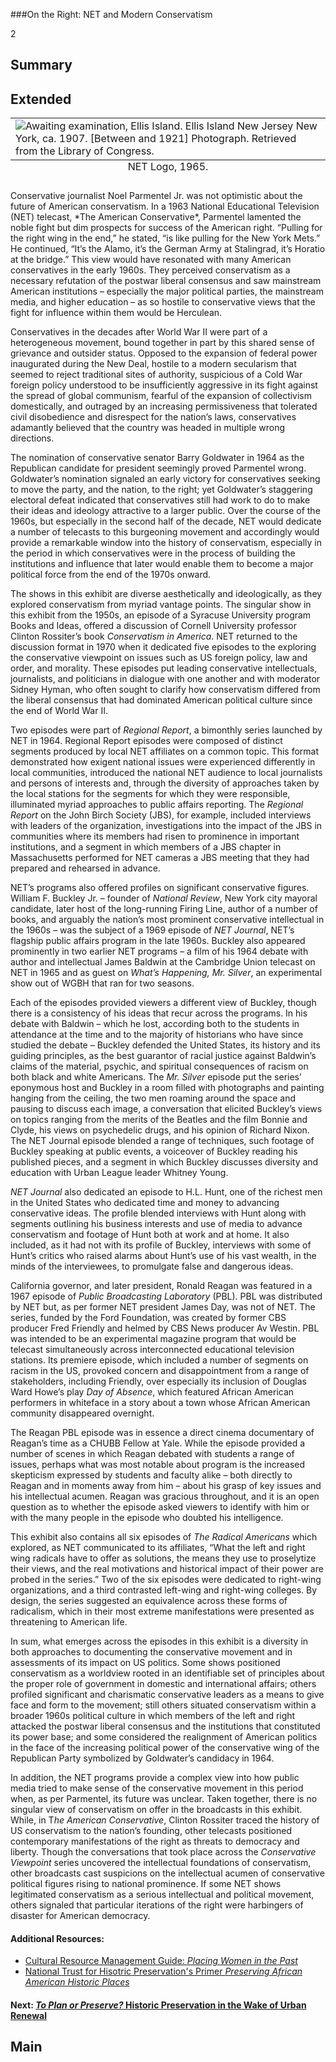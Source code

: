 
 ###On the Right: NET and Modern Conservatism

2

## Summary

## Extended
<table class="NET">
  <caption align="bottom" class="exhibit-caption">NET Logo, 1965.</caption>
  <tr><td><img src="https://s3.amazonaws.com/americanarchive.org/exhibits/ellisisland.png" alt="Awaiting examination, Ellis Island. Ellis Island New Jersey New York, ca. 1907. [Between and 1921] Photograph. Retrieved from the Library of Congress."/></td></tr>
</table>
Conservative journalist Noel Parmentel Jr. was not optimistic about the future of American conservatism. In a 1963 National Educational Television (NET) telecast, *The American Conservative*, Parmentel lamented the noble fight but dim prospects for success of the American right. “Pulling for the right wing in the end,” he stated, “is like pulling for the New York Mets.” He continued, “It’s the Alamo, it’s the German Army at Stalingrad, it’s Horatio at the bridge.” This view would have resonated with many American conservatives in the early 1960s. They perceived conservatism as a necessary refutation of the postwar liberal consensus and saw mainstream American institutions – especially the major political parties, the mainstream media, and higher education – as so hostile to conservative views that the fight for influence within them would be Herculean. 

Conservatives in the decades after World War II were part of a heterogeneous movement, bound together in part by this shared sense of grievance and outsider status. Opposed to the expansion of federal power inaugurated during the New Deal, hostile to a modern secularism that seemed to reject traditional sites of authority, suspicious of a Cold War foreign policy understood to be insufficiently aggressive in its fight against the spread of global communism, fearful of the expansion of collectivism domestically, and outraged by an increasing permissiveness that tolerated civil disobedience and disrespect for the nation’s laws, conservatives adamantly believed that the country was headed in multiple wrong directions. 

The nomination of conservative senator Barry Goldwater in 1964 as the Republican candidate for president seemingly proved Parmentel wrong. Goldwater’s nomination signaled an early victory for conservatives seeking to move the party, and the nation, to the right; yet Goldwater’s staggering electoral defeat indicated that conservatives still had work to do to make their ideas and ideology attractive to a larger public. Over the course of the 1960s, but especially in the second half of the decade, NET would dedicate a number of telecasts to this burgeoning movement and accordingly would provide a remarkable window into the history of conservatism, especially in the period in which conservatives were in the process of building the institutions and influence that later would enable them to become a major political force from the end of the 1970s onward. 

The shows in this exhibit are diverse aesthetically and ideologically, as they explored conservatism from myriad vantage points. The singular show in this exhibit from the 1950s, an episode of a Syracuse University program Books and Ideas, offered a discussion of Cornell University professor Clinton Rossiter’s book *Conservatism in America*. NET returned to the discussion format in 1970 when it dedicated five episodes to the exploring the conservative viewpoint on issues such as US foreign policy, law and order, and morality. These episodes put leading conservative intellectuals, journalists, and politicians in dialogue with one another and with moderator Sidney Hyman, who often sought to clarify how conservatism differed from the liberal consensus that had dominated American political culture since the end of World War II.

Two episodes were part of *Regional Report*, a bimonthly series launched by NET in 1964. Regional Report episodes were composed of distinct segments produced by local NET affiliates on a common topic. This format demonstrated how exigent national issues were experienced differently in local communities, introduced the national NET audience to local journalists and persons of interests and, through the diversity of approaches taken by the local stations for the segments for which they were responsible, illuminated myriad approaches to public affairs reporting. The *Regional Report* on the John Birch Society (JBS), for example, included interviews with leaders of the organization, investigations into the impact of the JBS in communities where its members had risen to prominence in important institutions, and a segment in which members of a JBS chapter in Massachusetts performed for NET cameras a JBS meeting that they had prepared and rehearsed in advance.

NET’s programs also offered profiles on significant conservative figures. William F. Buckley Jr. – founder of *National Review*, New York city mayoral candidate, later host of the long-running Firing Line, author of a number of books, and arguably the nation’s most prominent conservative intellectual in the 1960s – was the subject of a 1969 episode of *NET Journal*, NET’s flagship public affairs program in the late 1960s. Buckley also appeared prominently in two earlier NET programs – a film of his 1964 debate with author and intellectual James Baldwin at the Cambridge Union telecast on NET in 1965 and as guest on *What’s Happening, Mr. Silver*, an experimental show out of WGBH that ran for two seasons. 

Each of the episodes provided viewers a different view of Buckley, though there is a consistency of his ideas that recur across the programs. In his debate with Baldwin – which he lost, according both to the students in attendance at the time and to the majority of historians who have since studied the debate – Buckley defended the United States, its history and its guiding principles, as the best guarantor of racial justice against Baldwin’s claims of the material, psychic, and spiritual consequences of racism on both black and white Americans. The *Mr. Silver* episode put the series’ eponymous host and Buckley in a room filled with photographs and painting hanging from the ceiling, the two men roaming around the space and pausing to discuss each image, a conversation that elicited Buckley’s views on topics ranging from the merits of the Beatles and the film Bonnie and Clyde, his views on psychedelic drugs, and his opinion of Richard Nixon. The NET Journal episode blended a range of techniques, such footage of Buckley speaking at public events, a voiceover of Buckley reading his published pieces, and a segment in which Buckley discusses diversity and education with Urban League leader Whitney Young. 

*NET Journal* also dedicated an episode to H.L. Hunt, one of the richest men in the United States who dedicated time and money to advancing conservative ideas. The profile blended interviews with Hunt along with segments outlining his business interests and use of media to advance conservatism and footage of Hunt both at work and at home. It also included, as it had not with its profile of Buckley, interviews with some of Hunt’s critics who raised alarms about Hunt’s use of his vast wealth, in the minds of the interviewees, to promulgate false and dangerous ideas. 

California governor, and later president, Ronald Reagan was featured in a 1967 episode of *Public Broadcasting Laboratory* (PBL). PBL was distributed by NET but, as per former NET president James Day, was not of NET. The series, funded by the Ford Foundation, was created by former CBS producer Fred Friendly and helmed by CBS News producer Av Westin. PBL was intended to be an experimental magazine program that would be telecast simultaneously across interconnected educational television stations. Its premiere episode, which included a number of segments on racism in the US, provoked concern and disappointment from a range of stakeholders, including Friendly, over especially its inclusion of Douglas Ward Howe’s play *Day of Absence*, which featured African American performers in whiteface in a story about a town whose African American community disappeared overnight. 

The Reagan PBL episode was in essence a direct cinema documentary of Reagan’s time as a CHUBB Fellow at Yale. While the episode provided a number of scenes in which Reagan debated with students a range of issues, perhaps what was most notable about program is the increased skepticism expressed by students and faculty alike – both directly to Reagan and in moments away from him – about his grasp of key issues and his intellectual acumen. Reagan was gracious throughout, and it is an open question as to whether the episode asked viewers to identify with him or with the many people in the episode who doubted his intelligence.

This exhibit also contains all six episodes of *The Radical Americans* which explored, as NET communicated to its affiliates, “What the left and right wing radicals have to offer as solutions, the means they use to proselytize their views, and the real motivations and historical impact of their power are probed in the series.”  Two of the six episodes were dedicated to right-wing organizations, and a third contrasted left-wing and right-wing colleges. By design, the series suggested an equivalence across these forms of radicalism, which in their most extreme manifestations were presented as threatening to American life.

In sum, what emerges across the episodes in this exhibit is a diversity in both approaches to documenting the conservative movement and in assessments of its impact on US politics. Some shows positioned conservatism as a worldview rooted in an identifiable set of principles about the proper role of government in domestic and international affairs; others profiled significant and charismatic conservative leaders as a means to give face and form to the movement; still others situated conservatism within a broader 1960s political culture in which members of the left and right attacked the postwar liberal consensus and the institutions that constituted its power base; and some considered the realignment of American politics in the face of the increasing political power of the conservative wing of the Republican Party symbolized by Goldwater’s candidacy in 1964.

In addition, the NET programs provide a complex view into how public media tried to make sense of the conservative movement in this period when, as per Parmentel, its future was unclear. Taken together, there is no singular view of conservatism on offer in the broadcasts in this exhibit. While, in T*he American Conservative*, Clinton Rossiter traced the history of US conservatism to the nation’s founding, other telecasts positioned contemporary manifestations of the right as threats to democracy and liberty. Though the conversations that took place across the *Conservative Viewpoint* series uncovered the intellectual foundations of conservatism, other broadcasts cast suspicions on the intellectual acumen of conservative political figures rising to national prominence. If some NET shows legitimated conservatism as a serious intellectual and political movement, others signaled that particular iterations of the right were harbingers of disaster for American democracy.





#### Additional Resources:

- [Cultural Resource Management Guide: <em>Placing Women in the Past</em>](http://npshistory.com/newsletters/crm/crm-v20n3.pdf)
- [National Trust for Hisotric Preservation's Primer *Preserving African American Historic Places*](https://forum.savingplaces.org/connect/community-home/librarydocuments/viewdocument?DocumentKey=05e18aad-7c97-4def-aa42-744dc2344714)

#### Next: [*To Plan or Preserve?* Historic Preservation in the Wake of Urban Renewal](/exhibits/historic-preservation/urban-renewal)

## Main
